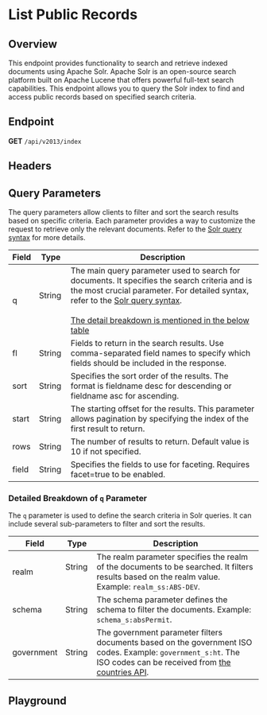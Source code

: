 <script setup>
import SwaggerUI from "../../swagger/view/SwaggerUI.vue"
import swaggerJson from "../../swagger/json/ircc/solr/all-abs-permit-with-query.json";
import swaggerAllAbsPermitJson from "../../swagger/json/ircc/solr/all-abs-permit.json";
import swaggerAllAbsPermitWithCountryJson from "../../swagger/json/ircc/solr/all-abs-with-country.json";
import swaggerAllAbsPermitWithRegionJson from "../../swagger/json/ircc/solr/all-abs-with-region.json";
import swaggerAllAbsPermitWithSubFiltersJson from "../../swagger/json/ircc/solr/all-abs-with-subfilters.json";

const swaggerSpecs = [
  { json:swaggerJson, protected: false },
  { json: swaggerAllAbsPermitJson, protected: false },
  { json: swaggerAllAbsPermitWithCountryJson, protected: false },
  { json: swaggerAllAbsPermitWithRegionJson, protected: false },
  { json: swaggerAllAbsPermitWithSubFiltersJson, protected: false },
];

</script>

# List Public Records

## Overview
This endpoint provides functionality to search and retrieve indexed documents using Apache Solr. Apache Solr is an open-source search platform built on Apache Lucene that offers powerful full-text search capabilities. This endpoint allows you to query the Solr index to find and access public records based on specified search criteria.


## Endpoint
**GET** `/api/v2013/index`

## Headers
<!--@include: ../../components/common/header/realm-accept.md-->

## Query Parameters

The query parameters allow clients to filter and sort the search results based on specific criteria. Each parameter provides a way to customize the request to retrieve only the relevant documents. Refer to the [Solr query syntax](https://solr.apache.org/guide/8_11/query-syntax-and-parsing.html) for more details.

| Field | Type  | Description  |
| ----- | ----- | ------------ |
| q     | String &nbsp;&nbsp; | The main query parameter used to search for documents. It specifies the search criteria and is the most crucial parameter. For detailed syntax, refer to the [Solr query syntax](https://solr.apache.org/guide/8_11/query-syntax-and-parsing.html). <br /><br />[The detail breakdown is mentioned in the below table](/ircc/published/solr.html#detailed-breakdown-of-q-parameter) |
| fl    | String              | Fields to return in the search results. Use comma-separated field names to specify which fields should be included in the response.     |
| sort  | String              | Specifies the sort order of the results. The format is fieldname desc for descending or fieldname asc for ascending.   |
| start | String              | The starting offset for the results. This parameter allows pagination by specifying the index of the first result to return.             |
| rows  | String              | The number of results to return. Default value is 10 if not specified.                             |
| field | String              | Specifies the fields to use for faceting. Requires facet=true to be enabled.                       |

### Detailed Breakdown of `q` Parameter

The `q` parameter is used to define the search criteria in Solr queries. It can include several sub-parameters to filter and sort the results.

| Field      | Type                | Description   |
| ---------- | ------------------- | ------------- |
| realm      | String &nbsp;&nbsp; | The realm parameter specifies the realm of the documents to be searched. It filters results based on the realm value. Example: `realm_ss:ABS-DEV`.                                              |
| schema     | String              | The schema parameter defines the schema to filter the documents. Example: `schema_s:absPermit`.  |
| government | String              | The government parameter filters documents based on the government ISO codes. Example: `government_s:ht`. The ISO codes can be received from [the countries API](/thesaurus/general/countries). |

## Playground

<SwaggerUI :swaggerSpecs="swaggerSpecs"/>
